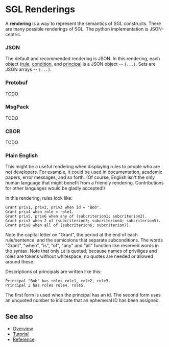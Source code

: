 # SGL Renderings

A __rendering__ is a way to represent the semantics of SGL constructs.
There are many possible renderings of SGL. The python implementation
is JSON-centric.

### JSON

The default and recommended rendering is JSON. In this rendering, each
object ([rule](reference.md#rules), [condition](reference.md#condition),
and [principal](reference.md#principal) is a JSON object -- `{...}`. 
Sets are JSON arrays -- `[...]`.

### Protobuf

TODO

### MsgPack

TODO

### CBOR

TODO

### Plain English

This might be a useful rendering when displaying rules to people who
are not developers. For example, it could be used in documentation, 
academic papers, error messages, and so forth. (Of course, English isn't
the only human language that might benefit from a friendly rendering.
Contributions for other languages would be gladly accepted!)

In this rendering, rules look like:

```text
Grant priv1, priv2, priv3 when id = "Bob". 
Grant priv4 when role = role1.
Grant priv5, priv6 when any of (subcriterion1; subcriterion2).
Grant priv7 when 2 of (subcriterion3; subcriterion4; subcriterion5).
Grant priv8 when all of (subcriterion6; subcriterion7).
```

Note the capital letter on "Grant", the period at the end of each
rule/sentence, and the semicolons that separate subconditions. The words
"Grant", "when", "is", "of", "any" and "all" function like reserved words
in the syntax. Note that only `id` is quoted; because names of priviliges
and roles are tokens without whitespace, no quotes are needed or allowed
around these.

Descriptions of principals are written like this:

```text
Principal "Bob" has roles role1, role2, role3.
Principal 2 has roles role4, role5. 
```

The first form is used when the principal has an id. The second form
uses an unquoted number to indicate that an ephemeral ID has been assigned.

## See also
* [Overview](../README.md)
* [Tutorial](tutorial.md)
* [Reference](reference.md)
